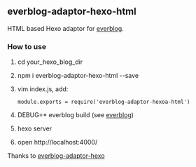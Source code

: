 ## everblog-adaptor-hexo-html

HTML based Hexo adaptor for [everblog](https://github.com/everblogjs/everblog).

### How to use

1. cd your_hexo_blog_dir

2. npm i everblog-adaptor-hexo-html --save

3. vim index.js, add:

    ```
    module.exports = require('everblog-adaptor-hexoa-html')
    ```

4. DEBUG=* everblog build (see [everblog](https://github.com/everblogjs/everblog))

5. hexo server

6. open http://localhost:4000/



Thanks to [everblog-adaptor-hexo](https://github.com/everblogjs/everblog-adaptor-hexo)